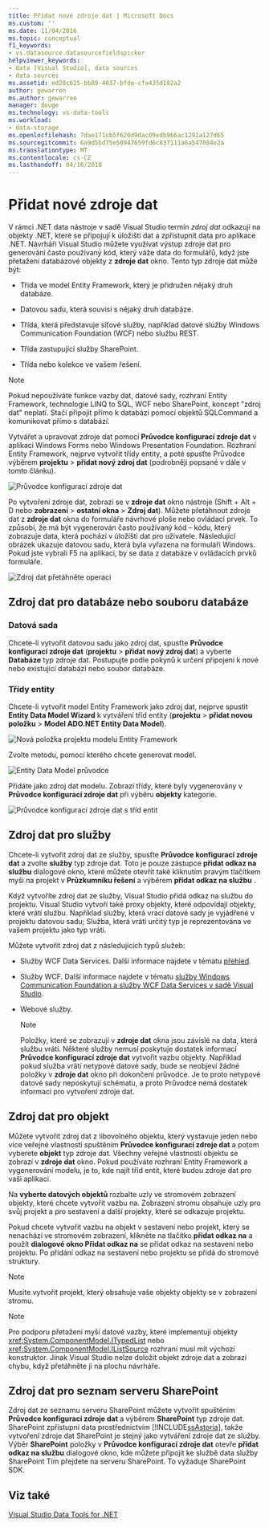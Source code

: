 ```yaml
---
title: Přidat nové zdroje dat | Microsoft Docs
ms.custom: ''
ms.date: 11/04/2016
ms.topic: conceptual
f1_keywords:
- vs.datasource.datasourcefieldspicker
helpviewer_keywords:
- data [Visual Studio], data sources
- data sources
ms.assetid: ed28c625-bb89-4037-bfde-cfa435d182a2
author: gewarren
ms.author: gewarren
manager: douge
ms.technology: vs-data-tools
ms.workload:
- data-storage
ms.openlocfilehash: 7dae171cb5f620d9dac09edb966ac1291a127d65
ms.sourcegitcommit: 6a9d5bd75e50947659fd6c837111a6a547884e2a
ms.translationtype: MT
ms.contentlocale: cs-CZ
ms.lasthandoff: 04/16/2018
---
```

# <a name="add-new-data-sources"></a>Přidat nové zdroje dat
V rámci .NET data nástroje v sadě Visual Studio termín *zdroj dat* odkazují na objekty .NET, které se připojují k úložišti dat a zpřístupnit data pro aplikace .NET. Návrháři Visual Studio můžete využívat výstup zdroje dat pro generování často používaný kód, který váže data do formulářů, když jste přetažení databázové objekty z **zdroje dat** okno. Tento typ zdroje dat může být:  
  
-   Třída ve model Entity Framework, který je přidružen nějaký druh databáze.  
  
-   Datovou sadu, která souvisí s nějaký druh databáze.  
  
-   Třída, která představuje síťové služby, například datové služby Windows Communication Foundation (WCF) nebo službu REST.  
  
-   Třída zastupující služby SharePoint.  
  
-   Třída nebo kolekce ve vašem řešení.  
  
> [!NOTE]
>  Pokud nepoužíváte funkce vazby dat, datové sady, rozhraní Entity Framework, technologie LINQ to SQL, WCF nebo SharePoint, koncept "zdroj dat" neplatí. Stačí připojit přímo k databázi pomocí objektů SQLCommand a komunikovat přímo s databází.  
  
 Vytvářet a upravovat zdroje dat pomocí **Průvodce konfigurací zdroje dat** v aplikaci Windows Forms nebo Windows Presentation Foundation. Rozhraní Entity Framework, nejprve vytvořit třídy entity, a poté spusťte Průvodce výběrem **projektu** > **přidat nový zdroj dat** (podrobněji popsané v dále v tomto článku).  
  
 ![Průvodce konfigurací zdroje dat](../data-tools/media/data-source-configuration-wizard.png "Průvodce konfigurací zdroje dat")  
  
 Po vytvoření zdroje dat, zobrazí se v **zdroje dat** okno nástroje (Shift + Alt + D nebo **zobrazení** > **ostatní okna**  >  **Zdroj dat**). Můžete přetáhnout zdroje dat z **zdroje dat** okna do formuláře návrhové ploše nebo ovládací prvek. To způsobí, že má být vygenerován často používaný kód – kódu, který zobrazuje data, která pochází v úložišti dat pro uživatele. Následující obrázek ukazuje datovou sadu, která byla vyřazena na formuláři Windows. Pokud jste vybrali F5 na aplikaci, by se data z databáze v ovládacích prvků formuláře.  
  
 ![Zdroj dat přetáhněte operaci](../data-tools/media/raddata-data-source-drag-operation.png "raddata zdroj dat přetáhněte operace")  
  
## <a name="data-source-for-a-database-or-a-database-file"></a>Zdroj dat pro databáze nebo souboru databáze  
  
### <a name="dataset"></a>Datová sada  
 Chcete-li vytvořit datovou sadu jako zdroj dat, spusťte **Průvodce konfigurací zdroje dat** (**projektu** > **přidat nový zdroj dat**) a vyberte  **Databáze** typ zdroje dat. Postupujte podle pokynů k určení připojení k nové nebo existující databázi nebo soubor databáze.  
  
### <a name="entity-classes"></a>Třídy entity  
 Chcete-li vytvořit model Entity Framework jako zdroj dat, nejprve spustit **Entity Data Model Wizard** k vytváření tříd entity (**projektu** > **přidat novou položku**  >  **Model ADO.NET Entity Data Model**).  
  
 ![Nová položka projektu modelu Entity Framework](../data-tools/media/raddata-new-entity-framework-model-project-item.png "položka projektu modelu raddata nové Entity Framework")  
  
 Zvolte metodu, pomocí kterého chcete generovat model.  
  
 ![Entity Data Model průvodce](../data-tools/media/raddata-entity-data-model-wizard.png "raddata Průvodce Model dat Entity")  
  
 Přidáte jako zdroj dat modelu. Zobrazí třídy, které byly vygenerovány v **Průvodce konfigurací zdroje dat** při výběru **objekty** kategorie.  
  
 ![Průvodce konfigurací zdroje dat s tříd entit](../data-tools/media/raddata-data-source-configuration-wizard-with-entity-classes.png "raddata Průvodce konfigurací zdroje dat s tříd entit")  
  
## <a name="data-source-for-a-service"></a>Zdroj dat pro služby  
 Chcete-li vytvořit zdroj dat ze služby, spusťte **Průvodce konfigurací zdroje dat** a zvolte **služby** typ zdroje dat. Toto je pouze zástupce **přidat odkaz na službu** dialogové okno, které můžete otevřít také kliknutím pravým tlačítkem myši na projekt v **Průzkumníku řešení** a výběrem **přidat odkaz na službu** .  
  
 Když vytvoříte zdroj dat ze služby, Visual Studio přidá odkaz na službu do projektu. Visual Studio vytvoří také proxy objekty, které odpovídají objekty, které vrátí službu. Například služby, která vrací datové sady je vyjádřené v projektu datovou sadu; Služba, která vrátí určitý typ je reprezentována ve vašem projektu jako typ vrátí.  
  
 Můžete vytvořit zdroj dat z následujících typů služeb:  
  
-   Služby WCF Data Services. Další informace najdete v tématu [přehled](/dotnet/framework/data/wcf/wcf-data-services-overview).  
  
-   Služby WCF. Další informace najdete v tématu [služby Windows Communication Foundation a služby WCF Data Services v sadě Visual Studio](../data-tools/windows-communication-foundation-services-and-wcf-data-services-in-visual-studio.md).  
  
-   Webové služby.  
  
    > [!NOTE]
    >  Položky, které se zobrazují v **zdroje dat** okna jsou závislé na data, která službu vrátí. Některé služby nemusí poskytuje dostatek informací **Průvodce konfigurací zdroje dat** vytvořit vazbu objekty. Například pokud služba vrátí netypové datové sady, bude se neobjeví žádné položky v **zdroje dat** okno při dokončení průvodce. Je to proto netypové datové sady neposkytují schématu, a proto Průvodce nemá dostatek informací pro vytvoření zdroje dat.  
  
## <a name="data-source-for-an-object"></a>Zdroj dat pro objekt  
 Můžete vytvořit zdroj dat z libovolného objektu, který vystavuje jeden nebo více veřejné vlastnosti spuštěním **Průvodce konfigurací zdroje dat** a potom vyberete **objekt** typ zdroje dat. Všechny veřejné vlastnosti objektu se zobrazí v **zdroje dat** okno.   Pokud používáte rozhraní Entity Framework a vygenerování modelu, je to, kde najít tříd entit, které budou zdroje dat pro vaši aplikaci.  
  
 Na **vyberte datových objektů** rozbalte uzly ve stromovém zobrazení objekty, které chcete vytvořit vazbu na. Zobrazení stromu obsahuje uzly pro svůj projekt a pro sestavení a další projekty, které se odkazuje projektu.  
  
 Pokud chcete vytvořit vazbu na objekt v sestavení nebo projekt, který se nenachází ve stromovém zobrazení, klikněte na tlačítko **přidat odkaz na** a použít **dialogové okno Přidat odkaz na** se přidat odkaz na sestavení nebo projektu. Po přidání odkaz na sestavení nebo projektu se přidá do stromové struktury.  
  
> [!NOTE]
>  Musíte vytvořit projekt, který obsahuje vaše objekty objekty se v zobrazení stromu.  
  
> [!NOTE]
>  Pro podporu přetažení myší datové vazby, které implementují objekty <xref:System.ComponentModel.ITypedList> nebo <xref:System.ComponentModel.IListSource> rozhraní musí mít výchozí konstruktor. Jinak Visual Studio nelze doložit objekt zdroje dat a zobrazí chybu, když přetáhněte ji na plochu návrháře.  
  
## <a name="data-source-for-a-sharepoint-list"></a>Zdroj dat pro seznam serveru SharePoint  
 Zdroj dat ze seznamu serveru SharePoint můžete vytvořit spuštěním **Průvodce konfigurací zdroje dat** a výběrem **SharePoint** typ zdroje dat. SharePoint zpřístupní data prostřednictvím [!INCLUDE[ssAstoria](../data-tools/includes/ssastoria_md.md)], takže vytvoření zdroje dat SharePoint je stejný jako vytváření zdroje dat ze služby. Výběr **SharePoint** položky v **Průvodce konfigurací zdroje dat** otevře **přidat odkaz na službu** dialogové okno, kde můžete připojit ke službě data služby SharePoint Tím přejdete na serveru SharePoint.  To vyžaduje SharePoint SDK.  
  
## <a name="see-also"></a>Viz také  
 [Visual Studio Data Tools for .NET](../data-tools/visual-studio-data-tools-for-dotnet.md)